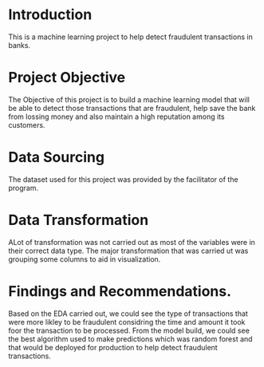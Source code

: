 
# Introduction
This is a machine learning project to help detect fraudulent transactions in banks.

# Project Objective
The Objective of this project is to build a machine learning model that will be able to detect those transactions that are fraudulent, help save the bank from lossing money and also maintain a high reputation among its customers.

# Data Sourcing
The dataset used for this project was provided by the facilitator of the program.

# Data Transformation
ALot of transformation was not carried out as most of the variables were in their correct data type. The major transformation that was carried ut was grouping some columns to aid in visualization.

# Findings and Recommendations.
Based on the EDA carried out, we could see the type of transactions that were more likley to be fraudulent considring the time and amount it took foor the transaction to be processed. From the model build, we could see the best algorithm used to make predictions which was random forest and that would be deployed for production to help detect fraudulent transactions.
